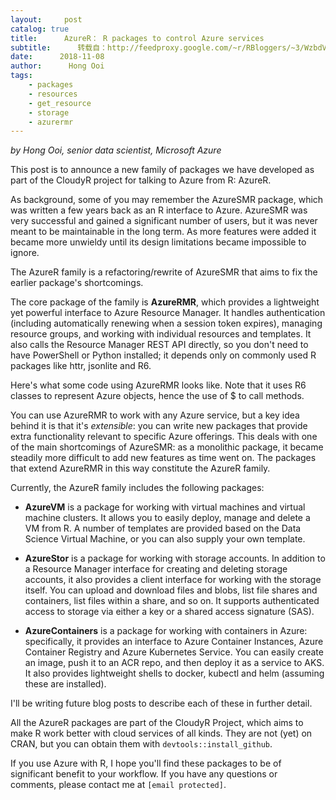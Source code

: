 ```yaml
---
layout:     post
catalog: true
title:      AzureR： R packages to control Azure services
subtitle:      转载自：http://feedproxy.google.com/~r/RBloggers/~3/WzbdVaWEdqQ/
date:      2018-11-08
author:      Hong Ooi
tags:
    - packages
    - resources
    - get_resource
    - storage
    - azurermr
---
```


*by Hong Ooi, senior data scientist, Microsoft Azure*

This post is to announce a new family of packages we have developed as part of the CloudyR project for talking to Azure from R: AzureR.

As background, some of you may remember the AzureSMR package, which was written a few years back as an R interface to Azure. AzureSMR was very successful and gained a significant number of users, but it was never meant to be maintainable in the long term. As more features were added it became more unwieldy until its design limitations became impossible to ignore.

The AzureR family is a refactoring/rewrite of AzureSMR that aims to fix the earlier package's shortcomings.

The core package of the family is **AzureRMR**, which provides a lightweight yet powerful interface to Azure Resource Manager. It handles authentication (including automatically renewing when a session token expires), managing resource groups, and working with individual resources and templates. It also calls the Resource Manager REST API directly, so you don't need to have PowerShell or Python installed; it depends only on commonly used R packages like httr, jsonlite and R6.

Here's what some code using AzureRMR looks like. Note that it uses R6 classes to represent Azure objects, hence the use of $ to call methods.

You can use AzureRMR to work with any Azure service, but a key idea behind it is that it's *extensible*: you can write new packages that provide extra functionality relevant to specific Azure offerings. This deals with one of the main shortcomings of AzureSMR: as a monolithic package, it became steadily more difficult to add new features as time went on. The packages that extend AzureRMR in this way constitute the AzureR family.

Currently, the AzureR family includes the following packages:

- **AzureVM** is a package for working with virtual machines and virtual machine clusters. It allows you to easily deploy, manage and delete a VM from R. A number of templates are provided based on the Data Science Virtual Machine, or you can also supply your own template.

- **AzureStor** is a package for working with storage accounts. In addition to a Resource Manager interface for creating and deleting storage accounts, it also provides a client interface for working with the storage itself. You can upload and download files and blobs, list file shares and containers, list files within a share, and so on. It supports authenticated access to storage via either a key or a shared access signature (SAS).

- **AzureContainers** is a package for working with containers in Azure: specifically, it provides an interface to Azure Container Instances, Azure Container Registry and Azure Kubernetes Service. You can easily create an image, push it to an ACR repo, and then deploy it as a service to AKS. It also provides lightweight shells to docker, kubectl and helm (assuming these are installed).


I'll be writing future blog posts to describe each of these in further detail.

All the AzureR packages are part of the CloudyR Project, which aims to make R work better with cloud services of all kinds. They are not (yet) on CRAN, but you can obtain them with `devtools::install_github`.

If you use Azure with R, I hope you'll find these packages to be of significant benefit to your workflow. If you have any questions or comments, please contact me at `[email protected]`.
